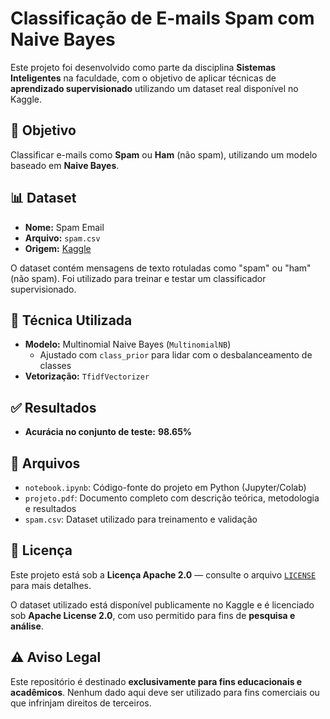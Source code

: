 # Classificação de E-mails Spam com Naive Bayes

Este projeto foi desenvolvido como parte da disciplina **Sistemas Inteligentes** na faculdade, com o objetivo de aplicar técnicas de **aprendizado supervisionado** utilizando um dataset real disponível no Kaggle.

## 📨 Objetivo

Classificar e-mails como **Spam** ou **Ham** (não spam), utilizando um modelo baseado em **Naive Bayes**.

## 📊 Dataset

- **Nome:** Spam Email
- **Arquivo:** `spam.csv`
- **Origem:** [Kaggle](https://www.kaggle.com/datasets/abdallahwagih/spam-emails)

O dataset contém mensagens de texto rotuladas como "spam" ou "ham" (não spam). Foi utilizado para treinar e testar um classificador supervisionado.

## 🧠 Técnica Utilizada

- **Modelo:** Multinomial Naive Bayes (`MultinomialNB`)
  - Ajustado com `class_prior` para lidar com o desbalanceamento de classes
- **Vetorização:** `TfidfVectorizer`

## ✅ Resultados

- **Acurácia no conjunto de teste:** **98.65%**

## 📎 Arquivos

- `notebook.ipynb`: Código-fonte do projeto em Python (Jupyter/Colab)
- `projeto.pdf`: Documento completo com descrição teórica, metodologia e resultados
- `spam.csv`: Dataset utilizado para treinamento e validação

## 📜 Licença

Este projeto está sob a **Licença Apache 2.0** — consulte o arquivo [`LICENSE`](./LICENSE) para mais detalhes.

O dataset utilizado está disponível publicamente no Kaggle e é licenciado sob **Apache License 2.0**, com uso permitido para fins de **pesquisa e análise**.

## ⚠️ Aviso Legal

Este repositório é destinado **exclusivamente para fins educacionais e acadêmicos**. Nenhum dado aqui deve ser utilizado para fins comerciais ou que infrinjam direitos de terceiros.
